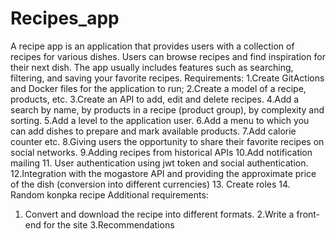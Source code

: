 # Recipes_app
A recipe app is an application that provides users with a collection of recipes for various dishes. Users can browse recipes and find inspiration for their next dish. The app usually includes features such as searching, filtering, and saving your favorite recipes.
Requirements:
1.Create GitActions and Docker files for the application to run;
2.Create a model of a recipe, products, etc.
3.Create an API to add, edit and delete recipes.
4.Add a search by name, by products in a recipe (product group), by complexity and sorting.
5.Add a level to the application user.
6.Add a menu to which you can add dishes to prepare and mark available products.
7.Add calorie counter etc.
8.Giving users the opportunity to share their favorite recipes on social networks.
9.Adding recipes from historical APIs
10.Add notification mailing
11. User authentication using jwt token and social authentication.
12.Integration with the mogastore API and providing the approximate price of the dish (conversion into different currencies)
13. Create roles
14. Random konpka recipe
Additional requirements:
1. Convert and download the recipe into different formats.
2.Write a front-end for the site
3.Recommendations 

